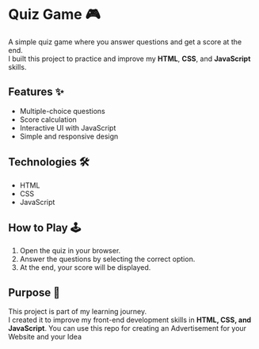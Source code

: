 # Quiz Game 🎮

A simple quiz game where you answer questions and get a score at the end.  
I built this project to practice and improve my **HTML**, **CSS**, and **JavaScript** skills.

## Features ✨
- Multiple-choice questions
- Score calculation
- Interactive UI with JavaScript
- Simple and responsive design

## Technologies 🛠
- HTML  
- CSS  
- JavaScript  

## How to Play 🕹
1. Open the quiz in your browser.  
2. Answer the questions by selecting the correct option.  
3. At the end, your score will be displayed.  

## Purpose 🎯
This project is part of my learning journey.  
I created it to improve my front-end development skills in **HTML, CSS, and JavaScript**.
You can use this repo for creating an Advertisement for your Website and your Idea
